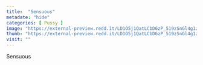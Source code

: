 ```yaml
---
title:  "Sensuous"
metadate: "hide"
categories: [ Pussy ]
image: "https://external-preview.redd.it/LD1O5j1QatLCbD6zP_519zSnGl4g1zg2KWuhieoLHs4.png?auto=webp&s=28013bfb004e7f693cd15e436a7486c8625a1219"
thumb: "https://external-preview.redd.it/LD1O5j1QatLCbD6zP_519zSnGl4g1zg2KWuhieoLHs4.png?width=640&crop=smart&auto=webp&s=29d1717c930d5ad0063172e66fba9333bff31c59"
visit: ""
---
```

Sensuous
